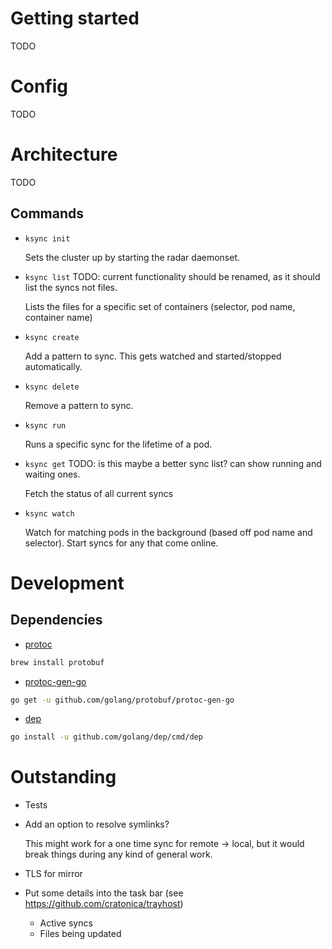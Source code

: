 
# Getting started

TODO

# Config

TODO

# Architecture

TODO

## Commands

- `ksync init`

  Sets the cluster up by starting the radar daemonset.

- `ksync list` TODO: current functionality should be renamed, as it should list the syncs not files.

  Lists the files for a specific set of containers (selector, pod name, container name)

- `ksync create`

  Add a pattern to sync. This gets watched and started/stopped automatically.

- `ksync delete`

  Remove a pattern to sync.

- `ksync run`

  Runs a specific sync for the lifetime of a pod.

- `ksync get` TODO: is this maybe a better sync list? can show running and waiting ones.

  Fetch the status of all current syncs

- `ksync watch`

  Watch for matching pods in the background (based off pod name and selector). Start syncs for any that come online.

# Development

## Dependencies

- [protoc][protoc]

```bash
brew install protobuf
```

- [protoc-gen-go][protoc-gen-go]

```bash
go get -u github.com/golang/protobuf/protoc-gen-go
```

- [dep][dep]

```bash
go install -u github.com/golang/dep/cmd/dep
```

# Outstanding

- Tests
- Add an option to resolve symlinks?

  This might work for a one time sync for remote -> local, but it would break things during any kind of general work.

- TLS for mirror
- Put some details into the task bar (see https://github.com/cratonica/trayhost)
  - Active syncs
  - Files being updated

[protoc]: https://github.com/golang/protobuf/
[protoc-gen-go]: https://github.com/golang/protobuf/
[dep]: https://github.com/golang/dep/
